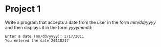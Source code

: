 # Project 1

Write a program that accepts a date from the user in the form *mm/dd/yyyy* and then displays it in the form *yyyymmdd*:

```
Enter a date (mm/dd/yyyy): 2/17/2011
You entered the date 20110217
```

